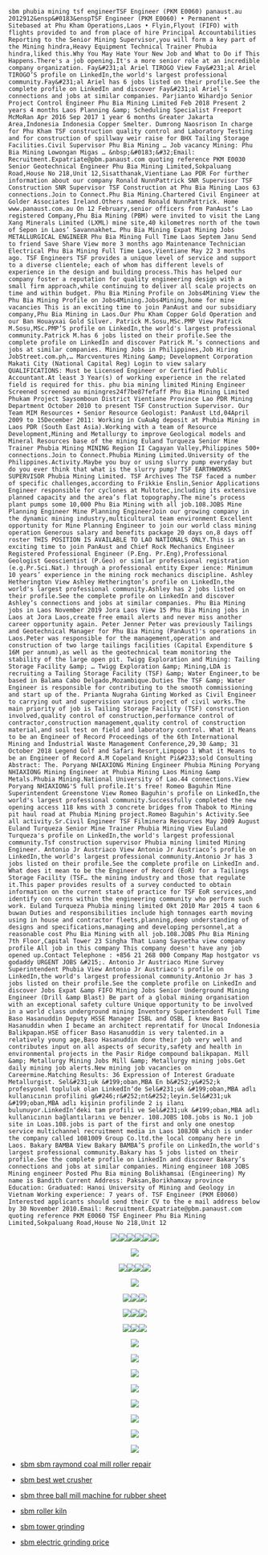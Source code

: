 
```
sbm phubia mining tsf engineerTSF Engineer (PKM E0060) panaust.au 2012912&ensp&#0183&enspTSF Engineer (PKM E0060) • Permanent • Sitebased at Phu Kham Operations,Laos • Flyin,Flyout (FIFO) with flights provided to and from place of hire Principal Accountabilities Reporting to the Senior Mining Supervisor,you will form a key part of the Mining hindra,Heavy Equipment Technical Trainer Phubia hindra,liked this.Why You May Hate Your New Job and What to Do if This Happens.There's a job opening.It's a more senior role at an incredible company organization. Fay&#231;al Ariel TIROGO View Fay&#231;al Ariel TIROGO’S profile on LinkedIn,the world's largest professional community.Fay&#231;al Ariel has 6 jobs listed on their profile.See the complete profile on LinkedIn and discover Fay&#231;al Ariel’s connections and jobs at similar companies. Parjianto Wihardjo Senior Project Control Engineer Phu Bia Mining Limited Feb 2018 Present 2 years 4 months Laos Planning &amp; Scheduling Specialist Freeport McMoRan Apr 2016 Sep 2017 1 year 6 months Greater Jakarta Area,Indonesia Indonesia Copper Smelter. Dumrong Naosrison In charge for Phu Kham TSF construction quality control and Laboratory Testing and for construction of spillway weir raise for BHX Tailing Storage Facilities.Civil Supervisor Phu Bia Mining … Job vacancy Mining: Phu Bia Mining Lowongan Migas … &nbsp;&#0183;&#32;Email: Recruitment.Expatriate@pbm.panaust.com quoting reference PKM E0030 Senior Geotechnical Engineer Phu Bia Mining Limited,Sokpaluang Road,House No 218,Unit 12,Sisatthanak,Vientiane Lao PDR For further information about our company Ronald NunnPattrick SNR Supervisor TSF Construction SNR Supervisor TSF Construction at Phu Bia Mining Laos 63 connections.Join to Connect.Phu Bia Mining.Chartered Civil Engineer at Golder Associates Ireland.Others named Ronald NunnPattrick. Home www.panaust.com.au On 12 February,senior officers from PanAust’s Lao registered Company,Phu Bia Mining (PBM) were invited to visit the Lang Xang Minerals Limited (LXML) mine site,40 kilometres north of the town of Sepon in Laos’ Savannakhet… Phu Bia Mining Expat Mining Jobs METALLURGICAL ENGINEER Phu Bia Mining Full Time Laos Septem Janu Send to friend Save Share View more 3 months ago Maintenance Technician Electrical Phu Bia Mining Full Time Laos,Vientiane May 22 3 months ago. TSF Engineers TSF provides a unique level of service and support to a diverse clientele; each of whom has different levels of experience in the design and building process.This has helped our company foster a reputation for quality engineering design with a small firm approach,while continuing to deliver all scale projects on time and within budget. Phu Bia Mining Profile on Jobs4Mining View the Phu Bia Mining Profile on Jobs4Mining.Jobs4Mining,home for mine vacancies This is an exciting time to join PanAust and our subsidiary company,Phu Bia Mining in Laos.Our Phu Kham Copper Gold Operation and our Ban Houayxai Gold Silver. Patrick M.Sosu,MSc.PMP View Patrick M.Sosu,MSc.PMP’S profile on LinkedIn,the world's largest professional community.Patrick M.has 6 jobs listed on their profile.See the complete profile on LinkedIn and discover Patrick M.’s connections and jobs at similar companies. Mining Jobs in Philippines,Job Hiring JobStreet.com.ph,… Marcventures Mining &amp; Development Corporation Makati City (National Capital Reg) Login to view salary QUALIFICATIONS: Must be Licensed Engineer or Certified Public Accountant.At least 3 Year(s) of working experience in the related field is required for this. phu bia mining limited Mining Engineer Screened screened au miningres24f7be87fefaff Phu Bia Mining Limited Phukam Project Saysomboun District Vientiane Province Lao PDR Mining Department October 2010 to present TSF Construction Supervisor. Our Team MIM Resources • Senior Resource Geologist: PanAust Ltd,04April 2009 to 15December 2011: Working in CuAuAg deposit at Phubia Mining in Laos PDR (South East Asia).Working with a team of Resource Development,Mining and Metallurgy to improve Geological models and Mineral Resources base of the mining Euland Turqueza Senior Mine Trainer Phubia Mining MINING Region II Cagayan Valley,Philippines 500+ connections.Join to Connect.Phubia Mining Limited.University of the Philippines.Activity.Maybe you buy or using slurry pump everyday but do you ever think that what is the slurry pump? TSF EARTHWORKS SUPERVISOR Phubia Mining Limited. TSF Archives The TSF faced a number of specific challenges,according to Frikkie Enslin,Senior Applications Engineer responsible for cyclones at Multotec,including its extensive planned capacity and the area’s flat topography.The mine’s process plant pumps some 10,000 Phu Bia Mining with all job.108.JOBS Mine Planning Engineer Mine Planning EngineerJoin our growing company in the dynamic mining industry,multicultural team environment Excellent opportunity for Mine Planning Engineer to join our world class mining operation Generous salary and benefits package 20 days on,8 days off roster THIS POSITION IS AVAILABLE TO LAO NATIONALS ONLY.This is an exciting time to join PanAust and Chief Rock Mechanics Engineer Registered Professional Engineer (P.Eng. Pr.Eng),Professional Geologist Geoscientist (P.Geo) or similar professional registration (e.g.Pr.Sci.Nat.) through a professional entity Exper ience: Minimum 10 years’ experience in the mining rock mechanics discipline. Ashley Hetherington View Ashley Hetherington’s profile on LinkedIn,the world's largest professional community.Ashley has 2 jobs listed on their profile.See the complete profile on LinkedIn and discover Ashley’s connections and jobs at similar companies. Phu Bia Mining jobs in Laos November 2019 Jora Laos View 15 Phu Bia Mining jobs in Laos at Jora Laos,create free email alerts and never miss another career opportunity again. Peter Jenner Peter was previously Tailings and Geotechnical Manager for Phu Bia Mining (PanAust)'s operations in Laos.Peter was responsible for the management,operation and construction of two large tailings facilities (Capital Expenditure $ 16M per annum),as well as the geotechnical team monitoring the stability of the large open pit. Twigg Exploration and Mining: Tailing Storage Facility &amp; … Twigg Exploration &amp; Mining,LDA is recruiting a Tailing Storage Facility (TSF) &amp; Water Engineer,to be based in Balama Cabo Delgado,Mozambique.Duties The TSF &amp; Water Engineer is responsible for contributing to the smooth commissioning and start up of the. Prianta Nugraha Ginting Worked as Civil Engineer to carrying out and supervision various project of civil works.The main priority of job is Tailing Storage Facility (TSF) construction involved,quality control of construction,performance control of contractor,construction management,quality control of construction material,and soil test on field and laboratory control. What it Means to be an Engineer of Record Proceedings of the 6th International Mining and Industrial Waste Management Conference,29,30 &amp; 31 October 2018 Legend Golf and Safari Resort,Limpopo 1 What it Means to be an Engineer of Record A.M Copeland Knight Pi&#233;sold Consulting Abstract: The. Poryang NHIAXIONG Mining Engineer Phubia Mining Poryang NHIAXIONG Mining Engineer at Phubia Mining Laos Mining &amp Metals.Phubia Mining.National University of Lao.44 connections.View Poryang NHIAXIONG'S full profile.It's free! Romeo Baguhin Mine Superintendent Greenstone View Romeo Baguhin's profile on LinkedIn,the world's largest professional community.Successfully completed the new opening access 118 kms with 3 concrete bridges from Thabok to Mining pit haul road at Phubia Mining project.Romeo Baguhin's Activity.See all activity.Sr.Civil Engineer TSF Filminera Resources May 2009 August Euland Turqueza Senior Mine Trainer Phubia Mining View Euland Turqueza's profile on LinkedIn,the world's largest professional community.Tsf construction supervisor Phubia mining limited Mining Engineer. Antonio Jr Austriaco View Antonio Jr Austriaco’s profile on LinkedIn,the world's largest professional community.Antonio Jr has 3 jobs listed on their profile.See the complete profile on LinkedIn and. What does it mean to be the Engineer of Record (EoR) for a Tailings Storage Facility (TSF… the mining industry and those that regulate it.This paper provides results of a survey conducted to obtain information on the current state of practice for TSF EoR services,and identify con cerns within the engineering community who perform such work. Euland Turqueza Phubia mining limited Okt 2010 Mar 2015 4 taon 6 buwan Duties and responsibilities include high tonnages earth moving using in house and contractor fleets,planning,deep understanding of designs and specifications,managing and developing personnel,at a reasonable cost Phu Bia Mining with all job.108.JOBS Phu Bia Mining 7th Floor,Capital Tower 23 Singha That Luang Saysetha view company profile All job in this company This company doesn't have any job opened up.Contact Telephone : +856 21 268 000 Company Map hostgator vs godaddy URGENT JOBS &#215;. Antonio Jr Austriaco Mine Survey Superintendent Phubia View Antonio Jr Austriaco's profile on LinkedIn,the world's largest professional community.Antonio Jr has 3 jobs listed on their profile.See the complete profile on LinkedIn and discover Jobs Expat &amp FIFO Mining Jobs Senior Underground Mining Engineer (Drill &amp Blast) Be part of a global mining organisation with an exceptional safety culture Unique opportunity to be involved in a world class underground mining Inventory Superintendent Full Time Baso Hasanuddin Deputy HSSE Manager ISBL and OSBL I knew Baso Hasanuddin when I became an architect reprentatif for Unocal Indonesia Balikpapan.HSE officer Baso Hasanuddin is very talented.in a relatively young age,Baso Hasanuddin done their job very well and contributes input on all aspects of security,safety and health in environmental projects in the Pasir Ridge compound balikpapan. Mill &amp; Metallurgy Mining Jobs Mill &amp; Metallurgy mining jobs.Get daily mining job alerts.New mining job vacancies on Careermine.Matching Results: 36 Expression of Interest Graduate Metallurgist. Sel&#231;uk &#199;oban,MBA En b&#252;y&#252;k profesyonel topluluk olan LinkedIn‘de Sel&#231;uk &#199;oban,MBA adlı kullanıcının profilini g&#246;r&#252;nt&#252;leyin.Sel&#231;uk &#199;oban,MBA adlı kişinin profilinde 2 iş ilanı bulunuyor.LinkedIn‘deki tam profili ve Sel&#231;uk &#199;oban,MBA adlı kullanıcının bağlantılarını ve benzer. 108.JOBS 108.jobs is No.1 job site in Loas.108.jobs is part of the first and only one onestop service multichannel recruitment media in Laos 108JOB which is under the company called 1081009 Group Co.ltd.the local company here in Laos. Bakary BAMBA View Bakary BAMBA’S profile on LinkedIn,the world's largest professional community.Bakary has 5 jobs listed on their profile.See the complete profile on LinkedIn and discover Bakary’s connections and jobs at similar companies. Mining engineer 108 JOBS Mining engineer Posted Phu Bia mining Bolikhamsai (Engineering) My name is Bandith Current Address: Paksan,Borikhamxay province Education: Graduated: Hanoi University of Mining and Geology in Vietnam Working experience: 7 years of. TSF Engineer (PKM E0060) Interested applicants should send their CV to the e mail address below by 30 November 2010.Email: Recruitment.Expatriate@pbm.panaust.com quoting reference PKM E0060 TSF Engineer Phu Bia Mining Limited,Sokpaluang Road,House No 218,Unit 12 
```

<div align="center">
  
<a rel="nofollow" href="https://m.shibang-china.com?f=github&k=sbm+phubia+mining+tsf+engineer"><img src="https://static.shibang-china.com/en/l.png"></a><img src="https://static.shibang-china.com/en/hw.png"><a rel="nofollow" href="https://m.shibang-china.com/product/?f=github&k=sbm+phubia+mining+tsf+engineer"><img src="https://static.shibang-china.com/en/p.png"></a><a rel="nofollow" href="https://m.shibang-china.com/cases/?f=github&k=sbm+phubia+mining+tsf+engineer"><img src="https://static.shibang-china.com/en/c.png"></a><a rel="nofollow" href="https://m.shibang-china.com/news/?f=github&k=sbm+phubia+mining+tsf+engineer"><img src="https://static.shibang-china.com/en/n.png"></a><a rel="nofollow" href="https://m.shibang-china.com?f=github&k=sbm+phubia+mining+tsf+engineer"><img src="https://static.shibang-china.com/en/m.png"></a>

<a rel="nofollow" href="https://m.shibang-china.com/product/?f=github&k=sbm+phubia+mining+tsf+engineer"><img src="https://static.shibang-china.com/en/b.jpg"></a>
  
<a rel="nofollow" href="https://m.shibang-china.com/solution-aggregate.html?f=github&k=sbm+phubia+mining+tsf+engineer"><img src="https://static.shibang-china.com/en/a.jpg"></a><a rel="nofollow" href="https://m.shibang-china.com/solution-mine.html?f=github&k=sbm+phubia+mining+tsf+engineer"><img src="https://static.shibang-china.com/en/m.jpg"></a><a rel="nofollow" href="https://m.shibang-china.com/solution-mill.html?f=github&k=sbm+phubia+mining+tsf+engineer"><img src="https://static.shibang-china.com/en/g.jpg"></a><a rel="nofollow" href="https://m.shibang-china.com/solution-epc.html?f=github&k=sbm+phubia+mining+tsf+engineer"><img src="https://static.shibang-china.com/en/e.jpg"></a>

<a rel="nofollow" href="https://m.shibang-china.com/product/?f=github&k=sbm+phubia+mining+tsf+engineer"><img src="https://static.shibang-china.com/en/a-p.png"></a>

<a rel="nofollow" href="https://m.shibang-china.com/product/crusher/c6x.html?f=github&k=sbm+phubia+mining+tsf+engineer"><img src="https://static.shibang-china.com/en/j.jpg"></a><a rel="nofollow" href="https://m.shibang-china.com/product/crusher/ci5x.html?f=github&k=sbm+phubia+mining+tsf+engineer"><img src="https://static.shibang-china.com/en/i.jpg"></a><a rel="nofollow" href="https://m.shibang-china.com/product/crusher/hst.html?f=github&k=sbm+phubia+mining+tsf+engineer"><img src="https://static.shibang-china.com/en/c.jpg"></a>

<a rel="nofollow" href="https://m.shibang-china.com/product/mill/mtw.html?f=github&k=sbm+phubia+mining+tsf+engineer"><img src="https://static.shibang-china.com/en/mtw.jpg"></a><a rel="nofollow" href="https://m.shibang-china.com/product/mill/scm.html?f=github&k=sbm+phubia+mining+tsf+engineer"><img src="https://static.shibang-china.com/en/scm.jpg"></a><a rel="nofollow" href="https://m.shibang-china.com/product/mill/lm.html?f=github&k=sbm+phubia+mining+tsf+engineer"><img src="https://static.shibang-china.com/en/lm.jpg"></a>

<a rel="nofollow" href="https://m.shibang-china.com/product/sand/vsi6x.html?f=github&k=sbm+phubia+mining+tsf+engineer"><img src="https://static.shibang-china.com/en/6x.jpg"></a><a rel="nofollow" href="https://m.shibang-china.com/product/sand/vu.html?f=github&k=sbm+phubia+mining+tsf+engineer"><img src="https://static.shibang-china.com/en/vu.jpg"></a><a rel="nofollow" href="https://m.shibang-china.com/product/mobile/klun.html?f=github&k=sbm+phubia+mining+tsf+engineer"><img src="https://static.shibang-china.com/en/k.jpg"></a>

<a rel="nofollow" href="https://m.shibang-china.com/cases/?f=github&k=sbm+phubia+mining+tsf+engineer"><img src="https://static.shibang-china.com/en/case.png"></a>

<a rel="nofollow" href="https://m.shibang-china.com/cases/aggregate/202.html?f=github&k=sbm+phubia+mining+tsf+engineer"><img src="https://static.shibang-china.com/en/c-1.jpg"></a>

<a rel="nofollow" href="https://m.shibang-china.com/cases/aggregate/203.html?f=github&k=sbm+phubia+mining+tsf+engineer"><img src="https://static.shibang-china.com/en/c-2.jpg"></a>

<a rel="nofollow" href="https://m.shibang-china.com/cases/mill/123.html?f=github&k=sbm+phubia+mining+tsf+engineer"><img src="https://static.shibang-china.com/en/c-3.jpg"></a>

<a rel="nofollow" href="https://m.shibang-china.com/contact_us.html?f=github&k=sbm+phubia+mining+tsf+engineer"><img src="https://static.shibang-china.com/en/contact.png"></a>

<a rel="nofollow" href="https://swt.shibang-china.com/?f=github&k=sbm+phubia+mining+tsf+engineer"><img src="https://static.shibang-china.com/en/chat.png"></a>

<a rel="nofollow" href="https://whatsapp.shibangsoft.com/WhatsApp.php?f=github&k=sbm+phubia+mining+tsf+engineer"><img src="https://static.shibang-china.com/en/whatsapp.png"></a>

<a rel="nofollow" href="https://m.shibang-china.com/?f=github&k=sbm+phubia+mining+tsf+engineer"><img src="https://static.shibang-china.com/en/website.png"></a>

</div>


* [sbm sbm raymond coal mill roller repair](sbm%20sbm%20raymond%20coal%20mill%20roller%20repair.md)

* [sbm best wet crusher](sbm%20best%20wet%20crusher.md)

* [sbm three ball mill machine for rubber sheet](sbm%20three%20ball%20mill%20machine%20for%20rubber%20sheet.md)

* [sbm roller kiln](sbm%20roller%20kiln.md)

* [sbm tower grinding](sbm%20tower%20grinding.md)

* [sbm electric grinding price](sbm%20electric%20grinding%20price.md)